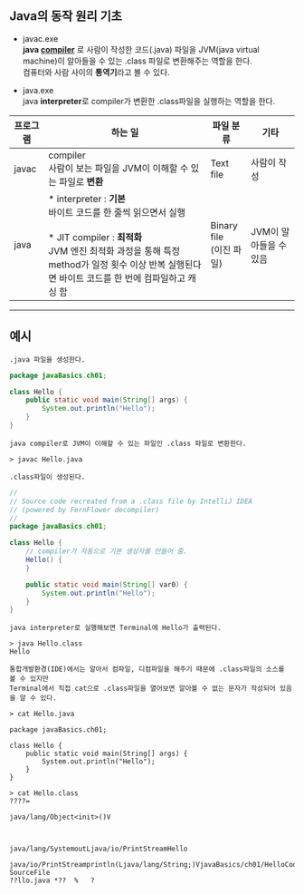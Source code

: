 ## Java의 동작 원리 기초

* javac.exe  
**java [compiler](https://en.dict.naver.com/#/search?query=compiler)** 로 사람이 작성한 코드(.java) 파일을 JVM(java virtual machine)이 알아들을 수 있는 .class 파일로 변환해주는 역할을 한다.  
컴퓨터와 사람 사이의 **통역기**라고 볼 수 있다.
  
* java.exe  
java **interpreter**로 compiler가 변환한 .class파일을 실행하는 역할을 한다.


| 프로그램  | 하는 일                                                                                                                                                         | 파일 분류              | 기타             |
|-------|--------------------------------------------------------------------------------------------------------------------------------------------------------------|--------------------|----------------|
| javac | compiler<br/>사람이 보는 파일을 JVM이 이해할 수 있는 파일로 **변환**                                                                                                             | Text file          | 사람이 작성         |
| java  | * interpreter : **기본**<br/>바이트 코드를 한 줄씩 읽으면서 실행<br/><br/>* JIT compiler : **최적화**<br/>JVM 엔진 최적화 과정을 통해 특정 method가 일정 횟수 이상 반복 실행된다면 바이트 코드를 한 번에 컴파일하고 캐싱 함 | Binary file<br/>(이진 파일) | JVM이 알아들을 수 있음 |


---

## 예시

`.java 파일을 생성한다.`
```java
package javaBasics.ch01;

class Hello {
    public static void main(String[] args) {
        System.out.println("Hello");
    }
}
```

`java compiler로 JVM이 이해할 수 있는 파일인 .class 파일로 변환한다.`
```text
> javac Hello.java
```

`.class파일이 생성된다.`
```java
//
// Source code recreated from a .class file by IntelliJ IDEA
// (powered by FernFlower decompiler)
//
package javaBasics.ch01;

class Hello {
    // compiler가 자동으로 기본 생성자를 만들어 줌.
    Hello() {
    }

    public static void main(String[] var0) {
        System.out.println("Hello");
    }
}
```
`java interpreter로 실행해보면 Terminal에 Hello가 출력된다.`
```text
> java Hello.class
Hello
```

`통합개발환경(IDE)에서는 알아서 컴파일, 디컴파일을 해주기 때문에 .class파일의 소스를 볼 수 있지만`  
`Terminal에서 직접 cat으로 .class파일을 열어보면 알아볼 수 없는 문자가 작성되어 있음을 알 수 있다.`
```text
> cat Hello.java
 
package javaBasics.ch01;

class Hello {
    public static void main(String[] args) {
        System.out.println("Hello");
    }
}

> cat Hello.class
????=

java/lang/Object<init>()V	



java/lang/SystemoutLjava/io/PrintStreamHello

java/io/PrintStreamprintln(Ljava/lang/String;)VjavaBasics/ch01/HelloCodeLineNumberTablemain([Ljava/lang/String;)V
SourceFile
??llo.java *??	%	?
```

